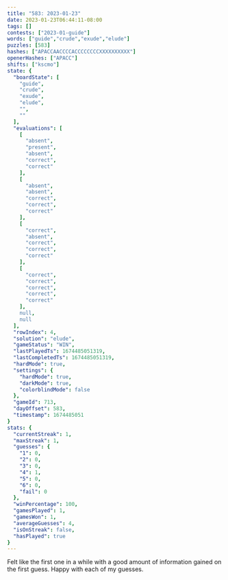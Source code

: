 ```yaml
---
title: "583: 2023-01-23"
date: 2023-01-23T06:44:11-08:00
tags: []
contests: ["2023-01-guide"]
words: ["guide","crude","exude","elude"]
puzzles: [583]
hashes: ["APACCAACCCCACCCCCCCCXXXXXXXXXX"]
openerHashes: ["APACC"]
shifts: ["kscmo"]
state: {
  "boardState": [
    "guide",
    "crude",
    "exude",
    "elude",
    "",
    ""
  ],
  "evaluations": [
    [
      "absent",
      "present",
      "absent",
      "correct",
      "correct"
    ],
    [
      "absent",
      "absent",
      "correct",
      "correct",
      "correct"
    ],
    [
      "correct",
      "absent",
      "correct",
      "correct",
      "correct"
    ],
    [
      "correct",
      "correct",
      "correct",
      "correct",
      "correct"
    ],
    null,
    null
  ],
  "rowIndex": 4,
  "solution": "elude",
  "gameStatus": "WIN",
  "lastPlayedTs": 1674485051319,
  "lastCompletedTs": 1674485051319,
  "hardMode": true,
  "settings": {
    "hardMode": true,
    "darkMode": true,
    "colorblindMode": false
  },
  "gameId": 713,
  "dayOffset": 583,
  "timestamp": 1674485051
}
stats: {
  "currentStreak": 1,
  "maxStreak": 1,
  "guesses": {
    "1": 0,
    "2": 0,
    "3": 0,
    "4": 1,
    "5": 0,
    "6": 0,
    "fail": 0
  },
  "winPercentage": 100,
  "gamesPlayed": 1,
  "gamesWon": 1,
  "averageGuesses": 4,
  "isOnStreak": false,
  "hasPlayed": true
}
---
```

<!-- more -->
Felt like the first one in a while with a good amount of information gained on the first guess. Happy with each of my guesses. 
